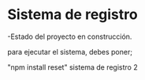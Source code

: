 <h1>Sistema de registro</h1>

-Estado del proyecto en construcción.

para ejecutar el sistema, debes poner;

"npm install reset"
sistema de registro 2
